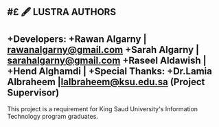 #£ 🖋️ LUSTRA AUTHORS
---
+Developers: 
  +Rawan Algarny | rawanalgarny@gmail.com
  +Sarah Algarny | sarahalgarny@gmail.com
  +Raseel Aldawish |
  +Hend Alghamdi |
+Special Thanks:
  +Dr.Lamia Albraheem |lalbraheem@ksu.edu.sa (Project Supervisor)
  ---
This project is a requirement for King Saud University's Information Technology program graduates.
